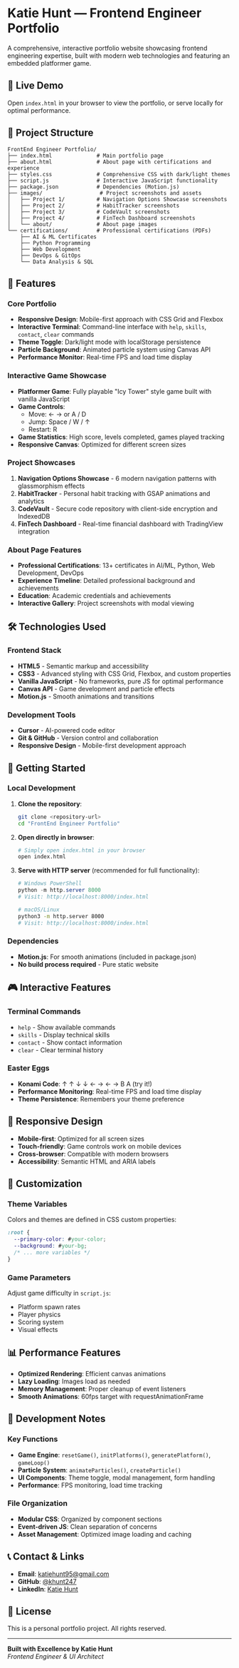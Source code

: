 # Katie Hunt — Frontend Engineer Portfolio

A comprehensive, interactive portfolio website showcasing frontend engineering expertise, built with modern web technologies and featuring an embedded platformer game.

## 🚀 Live Demo
Open `index.html` in your browser to view the portfolio, or serve locally for optimal performance.

## 📁 Project Structure
```
FrontEnd Engineer Portfolio/
├── index.html              # Main portfolio page
├── about.html              # About page with certifications and experience
├── styles.css              # Comprehensive CSS with dark/light themes
├── script.js               # Interactive JavaScript functionality
├── package.json            # Dependencies (Motion.js)
├── images/                  # Project screenshots and assets
│   ├── Project 1/          # Navigation Options Showcase screenshots
│   ├── Project 2/          # HabitTracker screenshots
│   ├── Project 3/          # CodeVault screenshots
│   ├── Project 4/          # FinTech Dashboard screenshots
│   └── about/              # About page images
└── certifications/         # Professional certifications (PDFs)
    ├── AI & ML Certificates
    ├── Python Programming
    ├── Web Development
    ├── DevOps & GitOps
    └── Data Analysis & SQL
```

## 🎯 Features

### Core Portfolio
- **Responsive Design**: Mobile-first approach with CSS Grid and Flexbox
- **Interactive Terminal**: Command-line interface with `help`, `skills`, `contact`, `clear` commands
- **Theme Toggle**: Dark/light mode with localStorage persistence
- **Particle Background**: Animated particle system using Canvas API
- **Performance Monitor**: Real-time FPS and load time display

### Interactive Game Showcase
- **Platformer Game**: Fully playable "Icy Tower" style game built with vanilla JavaScript
- **Game Controls**:
  - Move: ← → or A / D
  - Jump: Space / W / ↑
  - Restart: R
- **Game Statistics**: High score, levels completed, games played tracking
- **Responsive Canvas**: Optimized for different screen sizes

### Project Showcases
1. **Navigation Options Showcase** - 6 modern navigation patterns with glassmorphism effects
2. **HabitTracker** - Personal habit tracking with GSAP animations and analytics
3. **CodeVault** - Secure code repository with client-side encryption and IndexedDB
4. **FinTech Dashboard** - Real-time financial dashboard with TradingView integration

### About Page Features
- **Professional Certifications**: 13+ certificates in AI/ML, Python, Web Development, DevOps
- **Experience Timeline**: Detailed professional background and achievements
- **Education**: Academic credentials and achievements
- **Interactive Gallery**: Project screenshots with modal viewing

## 🛠️ Technologies Used

### Frontend Stack
- **HTML5** - Semantic markup and accessibility
- **CSS3** - Advanced styling with CSS Grid, Flexbox, and custom properties
- **Vanilla JavaScript** - No frameworks, pure JS for optimal performance
- **Canvas API** - Game development and particle effects
- **Motion.js** - Smooth animations and transitions

### Development Tools
- **Cursor** - AI-powered code editor
- **Git & GitHub** - Version control and collaboration
- **Responsive Design** - Mobile-first development approach

## 🚀 Getting Started

### Local Development
1. **Clone the repository**:
   ```bash
   git clone <repository-url>
   cd "FrontEnd Engineer Portfolio"
   ```

2. **Open directly in browser**:
   ```bash
   # Simply open index.html in your browser
   open index.html
   ```

3. **Serve with HTTP server** (recommended for full functionality):
   ```powershell
   # Windows PowerShell
   python -m http.server 8000
   # Visit: http://localhost:8000/index.html
   ```

   ```bash
   # macOS/Linux
   python3 -m http.server 8000
   # Visit: http://localhost:8000/index.html
   ```

### Dependencies
- **Motion.js**: For smooth animations (included in package.json)
- **No build process required** - Pure static website

## 🎮 Interactive Features

### Terminal Commands
- `help` - Show available commands
- `skills` - Display technical skills
- `contact` - Show contact information
- `clear` - Clear terminal history

### Easter Eggs
- **Konami Code**: ↑ ↑ ↓ ↓ ← → ← → B A (try it!)
- **Performance Monitoring**: Real-time FPS and load time display
- **Theme Persistence**: Remembers your theme preference

## 📱 Responsive Design
- **Mobile-first**: Optimized for all screen sizes
- **Touch-friendly**: Game controls work on mobile devices
- **Cross-browser**: Compatible with modern browsers
- **Accessibility**: Semantic HTML and ARIA labels

## 🎨 Customization

### Theme Variables
Colors and themes are defined in CSS custom properties:
```css
:root {
  --primary-color: #your-color;
  --background: #your-bg;
  /* ... more variables */
}
```

### Game Parameters
Adjust game difficulty in `script.js`:
- Platform spawn rates
- Player physics
- Scoring system
- Visual effects

## 📊 Performance Features
- **Optimized Rendering**: Efficient canvas animations
- **Lazy Loading**: Images load as needed
- **Memory Management**: Proper cleanup of event listeners
- **Smooth Animations**: 60fps target with requestAnimationFrame

## 🔧 Development Notes

### Key Functions
- **Game Engine**: `resetGame()`, `initPlatforms()`, `generatePlatform()`, `gameLoop()`
- **Particle System**: `animateParticles()`, `createParticle()`
- **UI Components**: Theme toggle, modal management, form handling
- **Performance**: FPS monitoring, load time tracking

### File Organization
- **Modular CSS**: Organized by component sections
- **Event-driven JS**: Clean separation of concerns
- **Asset Management**: Optimized image loading and caching

## 📞 Contact & Links
- **Email**: katiehunt95@gmail.com
- **GitHub**: [@khunt247](https://github.com/khunt247)
- **LinkedIn**: [Katie Hunt](https://www.linkedin.com/in/katie-hunt-/)

## 📄 License
This is a personal portfolio project. All rights reserved.

---

**Built with Excellence by Katie Hunt**  
*Frontend Engineer & UI Architect*
